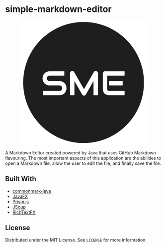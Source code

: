 # simple-markdown-editor

<p align="center">
  <img src="src/sme.png" />
</p>

A Markdown Editor created powered by Java that uses GitHub Markdown flavouring. The most important aspects of this application are the abilities to open a Markdown file, allow the user to edit the file, and finally save the file.

## Built With

- [commonmark-java](https://github.com/commonmark/commonmark-java)
- [JavaFX](https://openjfx.io/)
- [Prism.js](https://prismjs.com/)
- [JSoup](https://jsoup.org/)
- [RichTextFX](https://github.com/FXMisc/RichTextFX)

## License

Distributed under the MIT License. See `LICENSE` for more information.